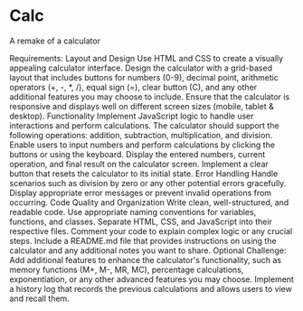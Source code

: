 # Calc
A remake of a calculator


Requirements:
Layout and Design 
Use HTML and CSS to create a visually appealing calculator interface.
Design the calculator with a grid-based layout that includes buttons for numbers (0-9), decimal point, arithmetic operators (+, -, *, /), equal sign (=), clear button (C), and any other additional features you may choose to include.
Ensure that the calculator is responsive and displays well on different screen sizes (mobile, tablet & desktop).
Functionality
Implement JavaScript logic to handle user interactions and perform calculations.
The calculator should support the following operations: addition, subtraction, multiplication, and division.
Enable users to input numbers and perform calculations by clicking the buttons or using the keyboard.
Display the entered numbers, current operation, and final result on the calculator screen.
Implement a clear button that resets the calculator to its initial state.
Error Handling
Handle scenarios such as division by zero or any other potential errors gracefully.
Display appropriate error messages or prevent invalid operations from occurring.
Code Quality and Organization
Write clean, well-structured, and readable code.
Use appropriate naming conventions for variables, functions, and classes.
Separate HTML, CSS, and JavaScript into their respective files.
Comment your code to explain complex logic or any crucial steps.
Include a README.md file that provides instructions on using the calculator and any additional notes you want to share.
Optional Challenge:
Add additional features to enhance the calculator's functionality, such as memory functions (M+, M-, MR, MC), percentage calculations, exponentiation, or any other advanced features you may choose.
Implement a history log that records the previous calculations and allows users to view and recall them.
